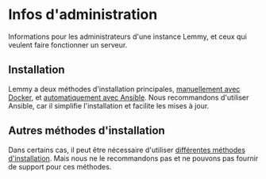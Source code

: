 # Infos d'administration

Informations pour les administrateurs d'une instance Lemmy, et ceux qui veulent faire fonctionner un serveur.

## Installation

Lemmy a deux méthodes d'installation principales, [manuellement avec Docker](install_docker.md), et [automatiquement avec Ansible](install_ansible.md). Nous recommandons d'utiliser Ansible, car il simplifie l'installation et facilite les mises à jour.

## Autres méthodes d'installation

Dans certains cas, il peut être nécessaire d'utiliser [différentes méthodes d'installation](other_installation_methods.md). Mais nous ne le recommandons pas et ne pouvons pas fournir de support pour ces méthodes.
